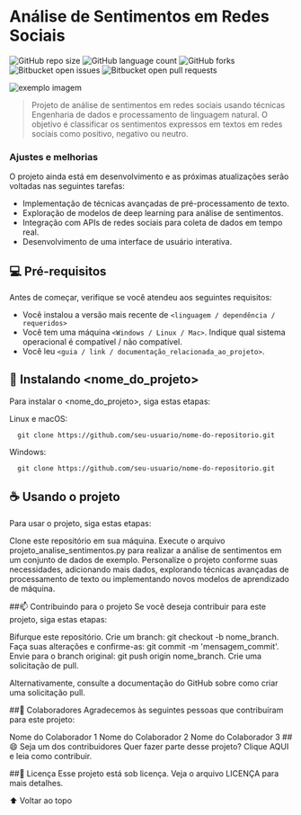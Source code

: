 # Análise de Sentimentos em Redes Sociais

<!---Esses são exemplos. Veja https://shields.io para outras pessoas ou para personalizar este conjunto de escudos. Você pode querer incluir dependências, status do projeto e informações de licença aqui--->

![GitHub repo size](https://img.shields.io/github/repo-size/Thcataclismo/README-template?style=for-the-badge)
![GitHub language count](https://img.shields.io/github/languages/count/Thcataclismo/README-template?style=for-the-badge)
![GitHub forks](https://img.shields.io/github/forks/Thcataclismo/README-template?style=for-the-badge)
![Bitbucket open issues](https://img.shields.io/bitbucket/issues/Thcataclismo/README-template?style=for-the-badge)
![Bitbucket open pull requests](https://img.shields.io/bitbucket/pr-raw/Thcataclismo/README-template?style=for-the-badge)

<img src="https://i0.wp.com/dadosaocubo.com/wp-content/uploads/2020/07/pipeline_ds.png?fit=1024%2C585&ssl=1" alt="exemplo imagem">

> Projeto de análise de sentimentos em redes sociais usando técnicas Engenharia de dados e processamento de linguagem natural. O objetivo é classificar os sentimentos expressos em textos em redes sociais como positivo, negativo ou neutro.

### Ajustes e melhorias

O projeto ainda está em desenvolvimento e as próximas atualizações serão voltadas nas seguintes tarefas:

- Implementação de técnicas avançadas de pré-processamento de texto.
- Exploração de modelos de deep learning para análise de sentimentos.
- Integração com APIs de redes sociais para coleta de dados em tempo real.
- Desenvolvimento de uma interface de usuário interativa.

## 💻 Pré-requisitos

Antes de começar, verifique se você atendeu aos seguintes requisitos:
<!---Estes são apenas requisitos de exemplo. Adicionar, duplicar ou remover conforme necessário--->
* Você instalou a versão mais recente de `<linguagem / dependência / requeridos>`
* Você tem uma máquina `<Windows / Linux / Mac>`. Indique qual sistema operacional é compatível / não compatível.
* Você leu `<guia / link / documentação_relacionada_ao_projeto>`.

## 🚀 Instalando <nome_do_projeto>

Para instalar o <nome_do_projeto>, siga estas etapas:

Linux e macOS:
```
  git clone https://github.com/seu-usuario/nome-do-repositorio.git
```

Windows:
```
  git clone https://github.com/seu-usuario/nome-do-repositorio.git
```

## ☕ Usando o projeto

Para usar o projeto, siga estas etapas:

Clone este repositório em sua máquina.
Execute o arquivo projeto_analise_sentimentos.py para realizar a análise de sentimentos em um conjunto de dados de exemplo.
Personalize o projeto conforme suas necessidades, adicionando mais dados, explorando técnicas avançadas de processamento de texto ou implementando novos modelos de aprendizado de máquina.

##📫 Contribuindo para o projeto
Se você deseja contribuir para este projeto, siga estas etapas:

Bifurque este repositório.
Crie um branch: git checkout -b nome_branch.
Faça suas alterações e confirme-as: git commit -m 'mensagem_commit'.
Envie para o branch original: git push origin nome_branch.
Crie uma solicitação de pull.

Alternativamente, consulte a documentação do GitHub sobre como criar uma solicitação pull.

##🤝 Colaboradores
Agradecemos às seguintes pessoas que contribuíram para este projeto:

Nome do Colaborador 1
Nome do Colaborador 2
Nome do Colaborador 3
##😄 Seja um dos contribuidores
Quer fazer parte desse projeto? Clique AQUI e leia como contribuir.

##📝 Licença
Esse projeto está sob licença. Veja o arquivo LICENÇA para mais detalhes.

⬆ Voltar ao topo

